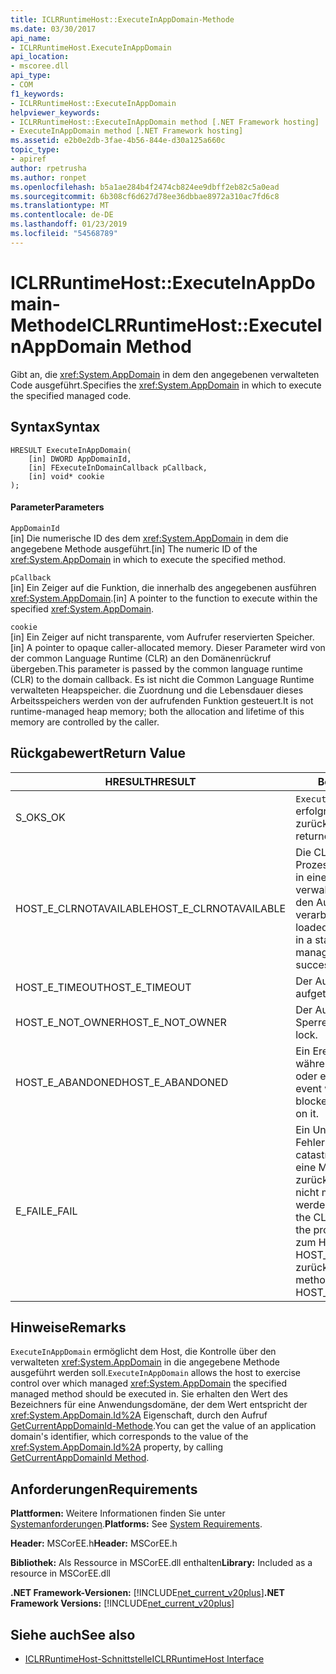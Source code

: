 ```yaml
---
title: ICLRRuntimeHost::ExecuteInAppDomain-Methode
ms.date: 03/30/2017
api_name:
- ICLRRuntimeHost.ExecuteInAppDomain
api_location:
- mscoree.dll
api_type:
- COM
f1_keywords:
- ICLRRuntimeHost::ExecuteInAppDomain
helpviewer_keywords:
- ICLRRuntimeHost::ExecuteInAppDomain method [.NET Framework hosting]
- ExecuteInAppDomain method [.NET Framework hosting]
ms.assetid: e2b0e2db-3fae-4b56-844e-d30a125a660c
topic_type:
- apiref
author: rpetrusha
ms.author: ronpet
ms.openlocfilehash: b5a1ae284b4f2474cb824ee9dbff2eb82c5a0ead
ms.sourcegitcommit: 6b308cf6d627d78ee36dbbae8972a310ac7fd6c8
ms.translationtype: MT
ms.contentlocale: de-DE
ms.lasthandoff: 01/23/2019
ms.locfileid: "54568789"
---
```

# <a name="iclrruntimehostexecuteinappdomain-method"></a><span data-ttu-id="c4f02-102">ICLRRuntimeHost::ExecuteInAppDomain-Methode</span><span class="sxs-lookup"><span data-stu-id="c4f02-102">ICLRRuntimeHost::ExecuteInAppDomain Method</span></span>
<span data-ttu-id="c4f02-103">Gibt an, die <xref:System.AppDomain> in dem den angegebenen verwalteten Code ausgeführt.</span><span class="sxs-lookup"><span data-stu-id="c4f02-103">Specifies the <xref:System.AppDomain> in which to execute the specified managed code.</span></span>  
  
## <a name="syntax"></a><span data-ttu-id="c4f02-104">Syntax</span><span class="sxs-lookup"><span data-stu-id="c4f02-104">Syntax</span></span>  
  
```  
HRESULT ExecuteInAppDomain(  
    [in] DWORD AppDomainId,   
    [in] FExecuteInDomainCallback pCallback,   
    [in] void* cookie  
);  
```  
  
#### <a name="parameters"></a><span data-ttu-id="c4f02-105">Parameter</span><span class="sxs-lookup"><span data-stu-id="c4f02-105">Parameters</span></span>  
 `AppDomainId`  
 <span data-ttu-id="c4f02-106">[in] Die numerische ID des dem <xref:System.AppDomain> in dem die angegebene Methode ausgeführt.</span><span class="sxs-lookup"><span data-stu-id="c4f02-106">[in] The numeric ID of the <xref:System.AppDomain> in which to execute the specified method.</span></span>  
  
 `pCallback`  
 <span data-ttu-id="c4f02-107">[in] Ein Zeiger auf die Funktion, die innerhalb des angegebenen ausführen <xref:System.AppDomain>.</span><span class="sxs-lookup"><span data-stu-id="c4f02-107">[in] A pointer to the function to execute within the specified <xref:System.AppDomain>.</span></span>  
  
 `cookie`  
 <span data-ttu-id="c4f02-108">[in] Ein Zeiger auf nicht transparente, vom Aufrufer reservierten Speicher.</span><span class="sxs-lookup"><span data-stu-id="c4f02-108">[in] A pointer to opaque caller-allocated memory.</span></span> <span data-ttu-id="c4f02-109">Dieser Parameter wird von der common Language Runtime (CLR) an den Domänenrückruf übergeben.</span><span class="sxs-lookup"><span data-stu-id="c4f02-109">This parameter is passed by the common language runtime (CLR) to the domain callback.</span></span> <span data-ttu-id="c4f02-110">Es ist nicht die Common Language Runtime verwalteten Heapspeicher. die Zuordnung und die Lebensdauer dieses Arbeitsspeichers werden von der aufrufenden Funktion gesteuert.</span><span class="sxs-lookup"><span data-stu-id="c4f02-110">It is not runtime-managed heap memory; both the allocation and lifetime of this memory are controlled by the caller.</span></span>  
  
## <a name="return-value"></a><span data-ttu-id="c4f02-111">Rückgabewert</span><span class="sxs-lookup"><span data-stu-id="c4f02-111">Return Value</span></span>  
  
|<span data-ttu-id="c4f02-112">HRESULT</span><span class="sxs-lookup"><span data-stu-id="c4f02-112">HRESULT</span></span>|<span data-ttu-id="c4f02-113">Beschreibung</span><span class="sxs-lookup"><span data-stu-id="c4f02-113">Description</span></span>|  
|-------------|-----------------|  
|<span data-ttu-id="c4f02-114">S_OK</span><span class="sxs-lookup"><span data-stu-id="c4f02-114">S_OK</span></span>|<span data-ttu-id="c4f02-115">`ExecuteInAppDomain` wurde erfolgreich zurückgegeben.</span><span class="sxs-lookup"><span data-stu-id="c4f02-115">`ExecuteInAppDomain` returned successfully.</span></span>|  
|<span data-ttu-id="c4f02-116">HOST_E_CLRNOTAVAILABLE</span><span class="sxs-lookup"><span data-stu-id="c4f02-116">HOST_E_CLRNOTAVAILABLE</span></span>|<span data-ttu-id="c4f02-117">Die CLR wurde nicht in einen Prozess geladen und befindet sich in einem Zustand, in dem nicht verwalteten Code ausführen oder den Aufruf erfolgreich zu verarbeiten.</span><span class="sxs-lookup"><span data-stu-id="c4f02-117">The CLR has not been loaded into a process, or the CLR is in a state in which it cannot run managed code or process the call successfully.</span></span>|  
|<span data-ttu-id="c4f02-118">HOST_E_TIMEOUT</span><span class="sxs-lookup"><span data-stu-id="c4f02-118">HOST_E_TIMEOUT</span></span>|<span data-ttu-id="c4f02-119">Der Aufruf ist ein Timeout aufgetreten.</span><span class="sxs-lookup"><span data-stu-id="c4f02-119">The call timed out.</span></span>|  
|<span data-ttu-id="c4f02-120">HOST_E_NOT_OWNER</span><span class="sxs-lookup"><span data-stu-id="c4f02-120">HOST_E_NOT_OWNER</span></span>|<span data-ttu-id="c4f02-121">Der Aufrufer ist nicht Besitzer der Sperre.</span><span class="sxs-lookup"><span data-stu-id="c4f02-121">The caller does not own the lock.</span></span>|  
|<span data-ttu-id="c4f02-122">HOST_E_ABANDONED</span><span class="sxs-lookup"><span data-stu-id="c4f02-122">HOST_E_ABANDONED</span></span>|<span data-ttu-id="c4f02-123">Ein Ereignis wurde abgebrochen, während sich der blockierte Thread oder eine Fiber darauf gewartet.</span><span class="sxs-lookup"><span data-stu-id="c4f02-123">An event was canceled while a blocked thread or fiber was waiting on it.</span></span>|  
|<span data-ttu-id="c4f02-124">E_FAIL</span><span class="sxs-lookup"><span data-stu-id="c4f02-124">E_FAIL</span></span>|<span data-ttu-id="c4f02-125">Ein Unbekannter Schwerwiegender Fehler ist aufgetreten.</span><span class="sxs-lookup"><span data-stu-id="c4f02-125">An unknown catastrophic failure occurred.</span></span> <span data-ttu-id="c4f02-126">Wenn eine Methode E_FAIL zurückgegeben wird, ist die CLR nicht mehr im Prozess verwendet werden.</span><span class="sxs-lookup"><span data-stu-id="c4f02-126">If a method returns E_FAIL, the CLR is no longer usable within the process.</span></span> <span data-ttu-id="c4f02-127">Nachfolgende Aufrufe zum Hosten der Methoden HOST_E_CLRNOTAVAILABLE zurück.</span><span class="sxs-lookup"><span data-stu-id="c4f02-127">Subsequent calls to hosting methods return HOST_E_CLRNOTAVAILABLE.</span></span>|  
  
## <a name="remarks"></a><span data-ttu-id="c4f02-128">Hinweise</span><span class="sxs-lookup"><span data-stu-id="c4f02-128">Remarks</span></span>  
 <span data-ttu-id="c4f02-129">`ExecuteInAppDomain` ermöglicht dem Host, die Kontrolle über den verwalteten <xref:System.AppDomain> in die angegebene Methode ausgeführt werden soll.</span><span class="sxs-lookup"><span data-stu-id="c4f02-129">`ExecuteInAppDomain` allows the host to exercise control over which managed <xref:System.AppDomain> the specified managed method should be executed in.</span></span> <span data-ttu-id="c4f02-130">Sie erhalten den Wert des Bezeichners für eine Anwendungsdomäne, der dem Wert entspricht der <xref:System.AppDomain.Id%2A> Eigenschaft, durch den Aufruf [GetCurrentAppDomainId-Methode](../../../../docs/framework/unmanaged-api/hosting/iclrruntimehost-getcurrentappdomainid-method.md).</span><span class="sxs-lookup"><span data-stu-id="c4f02-130">You can get the value of an application domain's identifier, which corresponds to the value of the <xref:System.AppDomain.Id%2A> property, by calling [GetCurrentAppDomainId Method](../../../../docs/framework/unmanaged-api/hosting/iclrruntimehost-getcurrentappdomainid-method.md).</span></span>  
  
## <a name="requirements"></a><span data-ttu-id="c4f02-131">Anforderungen</span><span class="sxs-lookup"><span data-stu-id="c4f02-131">Requirements</span></span>  
 <span data-ttu-id="c4f02-132">**Plattformen:** Weitere Informationen finden Sie unter [Systemanforderungen](../../../../docs/framework/get-started/system-requirements.md).</span><span class="sxs-lookup"><span data-stu-id="c4f02-132">**Platforms:** See [System Requirements](../../../../docs/framework/get-started/system-requirements.md).</span></span>  
  
 <span data-ttu-id="c4f02-133">**Header:** MSCorEE.h</span><span class="sxs-lookup"><span data-stu-id="c4f02-133">**Header:** MSCorEE.h</span></span>  
  
 <span data-ttu-id="c4f02-134">**Bibliothek:** Als Ressource in MSCorEE.dll enthalten</span><span class="sxs-lookup"><span data-stu-id="c4f02-134">**Library:** Included as a resource in MSCorEE.dll</span></span>  
  
 <span data-ttu-id="c4f02-135">**.NET Framework-Versionen:** [!INCLUDE[net_current_v20plus](../../../../includes/net-current-v20plus-md.md)]</span><span class="sxs-lookup"><span data-stu-id="c4f02-135">**.NET Framework Versions:** [!INCLUDE[net_current_v20plus](../../../../includes/net-current-v20plus-md.md)]</span></span>  
  
## <a name="see-also"></a><span data-ttu-id="c4f02-136">Siehe auch</span><span class="sxs-lookup"><span data-stu-id="c4f02-136">See also</span></span>
- [<span data-ttu-id="c4f02-137">ICLRRuntimeHost-Schnittstelle</span><span class="sxs-lookup"><span data-stu-id="c4f02-137">ICLRRuntimeHost Interface</span></span>](../../../../docs/framework/unmanaged-api/hosting/iclrruntimehost-interface.md)
